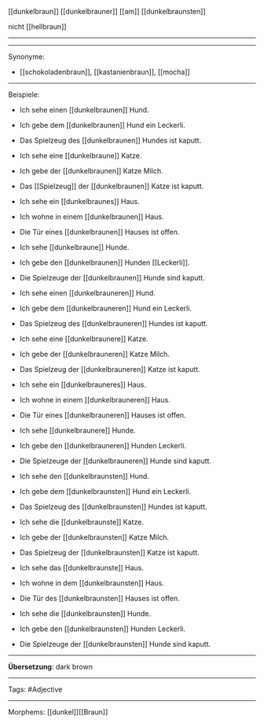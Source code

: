 [[dunkelbraun]]
[[dunkelbrauner]]
[[am]] [[dunkelbraunsten]]

nicht [[hellbraun]]

---

---

Synonyme:
- [[schokoladenbraun]], [[kastanienbraun]], [[mocha]]

---
Beispiele:

- Ich sehe einen [[dunkelbraunen]] Hund.
- Ich gebe dem [[dunkelbraunen]] Hund ein Leckerli.
- Das Spielzeug des [[dunkelbraunen]] Hundes ist kaputt.

- Ich sehe eine [[dunkelbraune]] Katze.
- Ich gebe der [[dunkelbraunen]] Katze Milch.
- Das [[Spielzeug]] der [[dunkelbraunen]] Katze ist kaputt.

- Ich sehe ein [[dunkelbraunes]] Haus.
- Ich wohne in einem [[dunkelbraunen]] Haus.
- Die Tür eines [[dunkelbraunen]] Hauses ist offen.

- Ich sehe [[dunkelbraune]] Hunde.
- Ich gebe den [[dunkelbraunen]] Hunden [[Leckerli]].
- Die Spielzeuge der [[dunkelbraunen]] Hunde sind kaputt.

- Ich sehe einen [[dunkelbrauneren]] Hund.
- Ich gebe dem [[dunkelbrauneren]] Hund ein Leckerli.
- Das Spielzeug des [[dunkelbrauneren]] Hundes ist kaputt.

- Ich sehe eine [[dunkelbraunere]] Katze.
- Ich gebe der [[dunkelbrauneren]] Katze Milch.
- Das Spielzeug der [[dunkelbrauneren]] Katze ist kaputt.

- Ich sehe ein [[dunkelbrauneres]] Haus.
- Ich wohne in einem [[dunkelbrauneren]] Haus.
- Die Tür eines [[dunkelbrauneren]] Hauses ist offen.

- Ich sehe [[dunkelbraunere]] Hunde.
- Ich gebe den [[dunkelbrauneren]] Hunden Leckerli.
- Die Spielzeuge der [[dunkelbrauneren]] Hunde sind kaputt.

- Ich sehe den [[dunkelbraunsten]] Hund.
- Ich gebe dem [[dunkelbraunsten]] Hund ein Leckerli.
- Das Spielzeug des [[dunkelbraunsten]] Hundes ist kaputt.

- Ich sehe die [[dunkelbraunste]] Katze.
- Ich gebe der [[dunkelbraunsten]] Katze Milch.
- Das Spielzeug der [[dunkelbraunsten]] Katze ist kaputt.

- Ich sehe das [[dunkelbraunste]] Haus.
- Ich wohne in dem [[dunkelbraunsten]] Haus.
- Die Tür des [[dunkelbraunsten]] Hauses ist offen.

- Ich sehe die [[dunkelbraunsten]] Hunde.
- Ich gebe den [[dunkelbraunsten]] Hunden Leckerli.
- Die Spielzeuge der [[dunkelbraunsten]] Hunde sind kaputt.

---
**Übersetzung**:
dark brown

---

Tags: 
#Adjective

---
Morphems:
[[dunkel]][[Braun]]